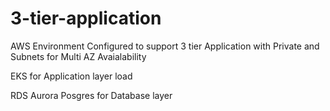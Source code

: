 # 3-tier-application

AWS Environment Configured to support 3 tier Application with Private and Subnets for Multi AZ Avaialability

EKS for Application layer load

RDS Aurora Posgres for Database layer 
